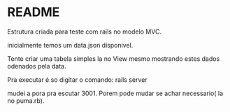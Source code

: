 # README

Estrutura criada para teste com rails no modelo MVC.

inicialmente temos  um data.json  disponivel.

Tente criar uma tabela simples  la no View mesmo mostrando estes dados odenados pela data.


Pra executar é so digitar o comando: rails server


mudei a pora pra escutar 3001. Porem pode mudar se achar necessario( la no puma.rb).


